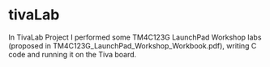 # tivaLab
In TivaLab Project I performed some TM4C123G LaunchPad Workshop labs (proposed in TM4C123G_LaunchPad_Workshop_Workbook.pdf), writing C code and running it on the Tiva board.
